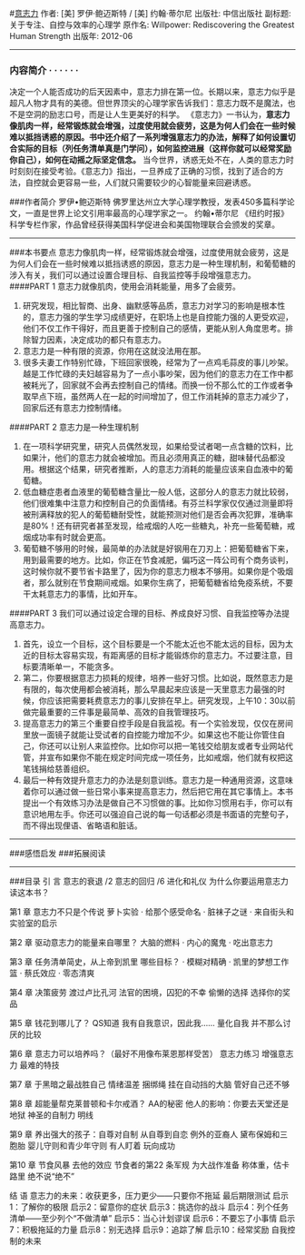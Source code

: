 #[意志力](https://https://book.douban.com/subject/10773358/)
作者:  [美] 罗伊·鲍迈斯特 / [美] 约翰·蒂尔尼 
出版社: 中信出版社
副标题: 关于专注、自控与效率的心理学
原作名: Willpower: Rediscovering the Greatest Human Strength
出版年: 2012-06
***
### 内容简介  · · · · · ·
决定一个人能否成功的后天因素中，意志力排在第一位。长期以来，意志力似乎是超凡人物才具有的美德。但世界顶尖的心理学家告诉我们：意志力既不是魔法，也不是空洞的励志口号，而是让人生更美好的科学。
《意志力》一书认为，**意志力像肌肉一样，经常锻炼就会增强，过度使用就会疲劳，这是为何人们会在一些时候难以抵挡诱惑的原因。书中还介绍了一系列增强意志力的办法，解释了如何设置切合实际的目标（列任务清单真是门学问），如何监控进展（这样你就可以经常奖励你自己），如何在动摇之际坚定信念。**
当今世界，诱惑无处不在，人类的意志力时时刻刻在接受考验。《意志力》指出，一旦养成了正确的习惯，找到了适合的方法，自控就会更容易一些，人们就只需要较少的心智能量来回避诱惑。

###作者简介 
罗伊•鲍迈斯特 佛罗里达州立大学心理学教授，发表450多篇科学论文，一直是世界上论文引用率最高的心理学家之一。
约翰•蒂尔尼 《纽约时报》科学专栏作家，作品曾经获得美国科学促进会和美国物理联合会颁发的奖章。

***
###本书要点
意志力像肌肉一样，经常锻炼就会增强，过度使用就会疲劳，这是为何人们会在一些时候难以抵挡诱惑的原因，意志力是一种生理机制，和葡萄糖的涉入有关，我们可以通过设置合理目标、自我监控等手段增强意志力。
####PART 1  意志力就像肌肉，使用会消耗能量，用多了会疲劳。
1. 研究发现，相比智商、出身、幽默感等品质，意志力对学习的影响是根本性的，意志力强的学生学习成绩更好，在职场上也是自控能力强的人更受欢迎，他们不仅工作干得好，而且更善于控制自己的感情，更能从别人角度思考。排除智力因素，决定成功的都只有意志力。
2. 意志力是一种有限的资源，你用在这就没法用在那。
3. 很多夫妻工作特别忙碌，下班回家很晚，经常为了一点鸡毛蒜皮的事儿吵架。越是工作忙碌的夫妇越容易为了一点小事吵架，因为他们的意志力在工作中都被耗光了，回家就不会再去控制自己的情绪。而换一份不那么忙的工作或者争取早点下班，虽然两人在一起的时间增加了，但工作消耗掉的意志力减少了，回家后还有意志力控制情绪。

####PART 2  意志力是一种生理机制
1. 在一项科学研究里，研究人员偶然发现，如果给受试者喝一点含糖的饮料，比如果汁，他们的意志力就会被增加。而且必须用真正的糖，甜味替代品都没用。根据这个结果，研究者推断，人的意志力消耗的能量应该来自血液中的葡萄糖。
2. 低血糖症患者血液里的葡萄糖含量比一般人低，这部分人的意志力就比较弱，他们很难集中注意力和控制自己的负面情绪。有芬兰科学家仅仅通过测量即将被刑满释放的犯人的葡萄糖耐受性，就能预测对他们是否会再次犯罪，准确率是80%！还有研究者甚至发现，给戒烟的人吃一些糖丸，补充一些葡萄糖，戒烟成功率有时就会更高。
3. 葡萄糖不够用的时候，最简单的办法就是好钢用在刀刃上：把葡萄糖省下来，用到最需要的地方。比如，你正在节食减肥，偏巧这一阵公司有个商务谈判，这时候你就不要节省卡路里了，因为你的意志力根本不够用。如果你是个吸烟者，那么就别在节食期间戒烟。如果你生病了，把葡萄糖省给免疫系统，不要干太耗意志力的事情，比如开车。

####PART 3  我们可以通过设定合理的目标、养成良好习惯、自我监控等办法提高意志力。
1. 首先，设立一个目标，这个目标要是一个不能太近也不能太远的目标，因为太近的目标太容易实现，有距离感的目标才能锻炼你的意志力。不过要注意，目标要清晰单一，不能贪多。
2. 第二，你要根据意志力损耗的规律，培养一些好习惯。比如说，既然意志力是有限的，每次使用都会被消耗，那么早晨起来应该是一天里意志力最强的时候，你应该把需要耗费意志力的事儿安排在早上。研究发现，上午10：30以前做完最重要的三件事是最简单、高效的自我管理技巧。
3. 提高意志力的第三个重要自控手段是自我监视。有一个实验发现，仅仅在房间里放一面镜子就能让受试者的自控能力增加不少。如果这也不能让你管住自己，你还可以让别人来监控你。比如你可以把一笔钱交给朋友或者专业网站代管，并宣布如果你不能在规定时间完成一项任务，比如戒烟，他们就有权把这笔钱捐给慈善组织。
4. 最后一种有效提升意志力的办法是刻意训练。意志力是一种通用资源，这意味着你可以通过做一些日常小事来提高意志力，然后把它用在其它事情上。本书提出一个有效练习办法是做自己不习惯做的事。比如你习惯用右手，你可以有意识地用左手。你还可以强迫自己说的每一句话都必须是书面语的完整句子，而不得出现俚语、省略语和脏话。
***
###感悟启发
###拓展阅读
***
###目录
引 言
意志的衰退 /2
意志的回归 /6
进化和礼仪
为什么你要运用意志力读这本书？

第1 章 意志力不只是个传说
萝卜实验 · 给那个感受命名 · 脏袜子之谜 · 来自街头和实验室的启示

第2 章 驱动意志力的能量来自哪里？
大脑的燃料 · 内心的魔鬼 · 吃出意志力

第3 章 任务清单简史，从上帝到凯里
哪些目标？ · 模糊对精确 · 凯里的梦想工作篮 · 蔡氏效应 · 零态清爽

第4 章 决策疲劳
渡过卢比孔河
法官的困境，囚犯的不幸
偷懒的选择
选择你的奖品

第5 章 钱花到哪儿了？ QS知道
我有自我意识，因此我……
量化自我
并不那么讨厌的比较

第6 章 意志力可以培养吗？（最好不用像布莱恩那样受苦）
意志力练习
增强意志力
最难的特技

第7 章 于黑暗之最战胜自己
情绪温差
捆绑绳
挂在自动挡的大脑
管好自己还不够

第8 章 超能量帮克莱普顿和卡尔戒酒？
AA的秘密
他人的影响：你要去天堂还是地狱
神圣的自制力
明线

第9 章 养出强大的孩子：自尊对自制
从自尊到自恋
例外的亚裔人
黛布保姆和三胞胎
婴儿守则和青少年守则
有人盯着
玩向成功

第10 章 节食风暴
去他的效应
节食者的第22 条军规
为大战作准备
称体重，估卡路里
绝不说“绝不”

结 语 意志力的未来：收获更多，压力更少——只要你不拖延
最后期限测试
启示1：了解你的极限
启示2：留意你的症状
启示3：挑选你的战斗
启示4：列个任务清单——至少列个“不做清单”
启示5：当心计划谬误
启示6：不要忘了小事情
启示7：积极拖延的力量
启示8：别无选择
启示9：追踪了解
启示10：经常奖励
自我控制的未来